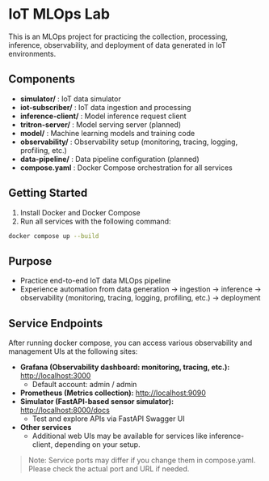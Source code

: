 # IoT MLOps Lab

This is an MLOps project for practicing the collection, processing, inference, observability, and deployment of data generated in IoT environments.

## Components

- **simulator/** : IoT data simulator
- **iot-subscriber/** : IoT data ingestion and processing
- **inference-client/** : Model inference request client
- **tritron-server/** : Model serving server (planned)
- **model/** : Machine learning models and training code
- **observability/** : Observability setup (monitoring, tracing, logging, profiling, etc.)
- **data-pipeline/** : Data pipeline configuration (planned)
- **compose.yaml** : Docker Compose orchestration for all services

## Getting Started

1. Install Docker and Docker Compose
2. Run all services with the following command:

```bash
docker compose up --build
```

## Purpose

- Practice end-to-end IoT data MLOps pipeline
- Experience automation from data generation → ingestion → inference → observability (monitoring, tracing, logging, profiling, etc.) → deployment

## Service Endpoints

After running docker compose, you can access various observability and management UIs at the following sites:

- **Grafana (Observability dashboard: monitoring, tracing, etc.):** [http://localhost:3000](http://localhost:3000)
    - Default account: admin / admin
- **Prometheus (Metrics collection):** [http://localhost:9090](http://localhost:9090)
- **Simulator (FastAPI-based sensor simulator):** [http://localhost:8000/docs](http://localhost:8000/docs)
    - Test and explore APIs via FastAPI Swagger UI
- **Other services**
    - Additional web UIs may be available for services like inference-client, depending on your setup.

> Note: Service ports may differ if you change them in compose.yaml. Please check the actual port and URL if needed.
